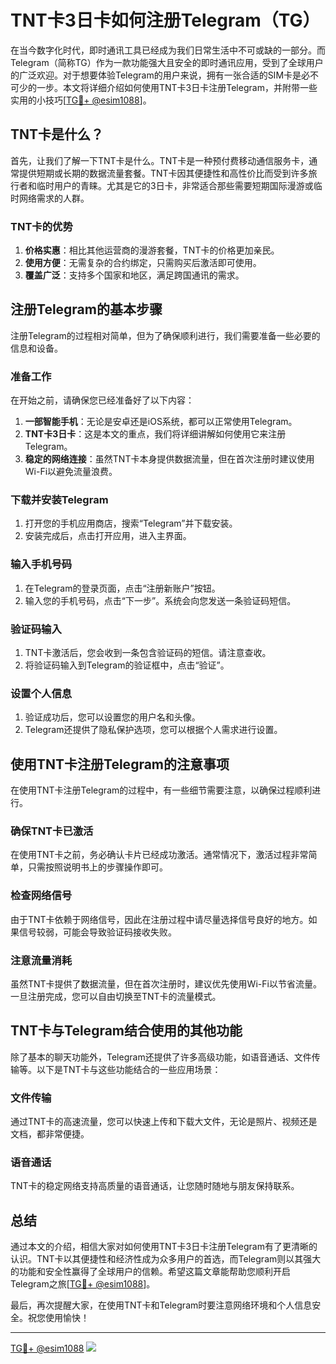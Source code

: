 # TNT卡3日卡如何注册Telegram（TG）

在当今数字化时代，即时通讯工具已经成为我们日常生活中不可或缺的一部分。而Telegram（简称TG）作为一款功能强大且安全的即时通讯应用，受到了全球用户的广泛欢迎。对于想要体验Telegram的用户来说，拥有一张合适的SIM卡是必不可少的一步。本文将详细介绍如何使用TNT卡3日卡注册Telegram，并附带一些实用的小技巧[[TG💪+ @esim1088](https://t.me/s/esim1088)]。

## TNT卡是什么？

首先，让我们了解一下TNT卡是什么。TNT卡是一种预付费移动通信服务卡，通常提供短期或长期的数据流量套餐。TNT卡因其便捷性和高性价比而受到许多旅行者和临时用户的青睐。尤其是它的3日卡，非常适合那些需要短期国际漫游或临时网络需求的人群。

### TNT卡的优势

1. **价格实惠**：相比其他运营商的漫游套餐，TNT卡的价格更加亲民。
2. **使用方便**：无需复杂的合约绑定，只需购买后激活即可使用。
3. **覆盖广泛**：支持多个国家和地区，满足跨国通讯的需求。

## 注册Telegram的基本步骤

注册Telegram的过程相对简单，但为了确保顺利进行，我们需要准备一些必要的信息和设备。

### 准备工作

在开始之前，请确保您已经准备好了以下内容：

1. **一部智能手机**：无论是安卓还是iOS系统，都可以正常使用Telegram。
2. **TNT卡3日卡**：这是本文的重点，我们将详细讲解如何使用它来注册Telegram。
3. **稳定的网络连接**：虽然TNT卡本身提供数据流量，但在首次注册时建议使用Wi-Fi以避免流量浪费。

### 下载并安装Telegram

1. 打开您的手机应用商店，搜索“Telegram”并下载安装。
2. 安装完成后，点击打开应用，进入主界面。

### 输入手机号码

1. 在Telegram的登录页面，点击“注册新账户”按钮。
2. 输入您的手机号码，点击“下一步”。系统会向您发送一条验证码短信。

### 验证码输入

1. TNT卡激活后，您会收到一条包含验证码的短信。请注意查收。
2. 将验证码输入到Telegram的验证框中，点击“验证”。

### 设置个人信息

1. 验证成功后，您可以设置您的用户名和头像。
2. Telegram还提供了隐私保护选项，您可以根据个人需求进行设置。

## 使用TNT卡注册Telegram的注意事项

在使用TNT卡注册Telegram的过程中，有一些细节需要注意，以确保过程顺利进行。

### 确保TNT卡已激活

在使用TNT卡之前，务必确认卡片已经成功激活。通常情况下，激活过程非常简单，只需按照说明书上的步骤操作即可。

### 检查网络信号

由于TNT卡依赖于网络信号，因此在注册过程中请尽量选择信号良好的地方。如果信号较弱，可能会导致验证码接收失败。

### 注意流量消耗

虽然TNT卡提供了数据流量，但在首次注册时，建议优先使用Wi-Fi以节省流量。一旦注册完成，您可以自由切换至TNT卡的流量模式。

## TNT卡与Telegram结合使用的其他功能

除了基本的聊天功能外，Telegram还提供了许多高级功能，如语音通话、文件传输等。以下是TNT卡与这些功能结合的一些应用场景：

### 文件传输

通过TNT卡的高速流量，您可以快速上传和下载大文件，无论是照片、视频还是文档，都非常便捷。

### 语音通话

TNT卡的稳定网络支持高质量的语音通话，让您随时随地与朋友保持联系。

## 总结

通过本文的介绍，相信大家对如何使用TNT卡3日卡注册Telegram有了更清晰的认识。TNT卡以其便捷性和经济性成为众多用户的首选，而Telegram则以其强大的功能和安全性赢得了全球用户的信赖。希望这篇文章能帮助您顺利开启Telegram之旅[[TG💪+ @esim1088](https://t.me/s/esim1088)]。

最后，再次提醒大家，在使用TNT卡和Telegram时要注意网络环境和个人信息安全。祝您使用愉快！

---

[TG💪+ @esim1088](https://t.me/s/esim1088) ![](https://i.postimg.cc/4NQfJmqS/Snipaste-2025-05-13-00-14-12.png)